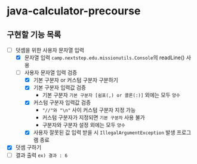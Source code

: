 # java-calculator-precourse

## 구현할 기능 목록
- [ ] 덧셈을 위한 사용자 문자열 입력
  - [x] 문자열 입력 `camp.nextstep.edu.missionutils.Console`의 readLine() 사용
  - [ ] 사용자 문자열 입력 검증
    - [x] 기본 구분자 or 커스텀 구분자 구분하기
    - [x] 기본 구분자 입력값 검증
      - 기본 구분자 `기본 구분자 [쉼표(,) or 콜론(:)]` 외에는 모두 `양수`
    - [x] 커스텀 구분자 입력값 검증
      - `"//"와 "\n"` 사이 커스텀 구분자 지정 가능
      - 커스텀 구분자가 지정되면 `기본 구분자` 사용 불가
      - 구분자와 구분자 설정 외에는 모두 `양수`
    - [x] 사용자 잘못된 값 입력 받을 시 `IllegalArgumentException` 발생 프로그램 종료
- [x] 덧셈 구하기
- [ ] 결과 출력 `ex) 결과 : 6`